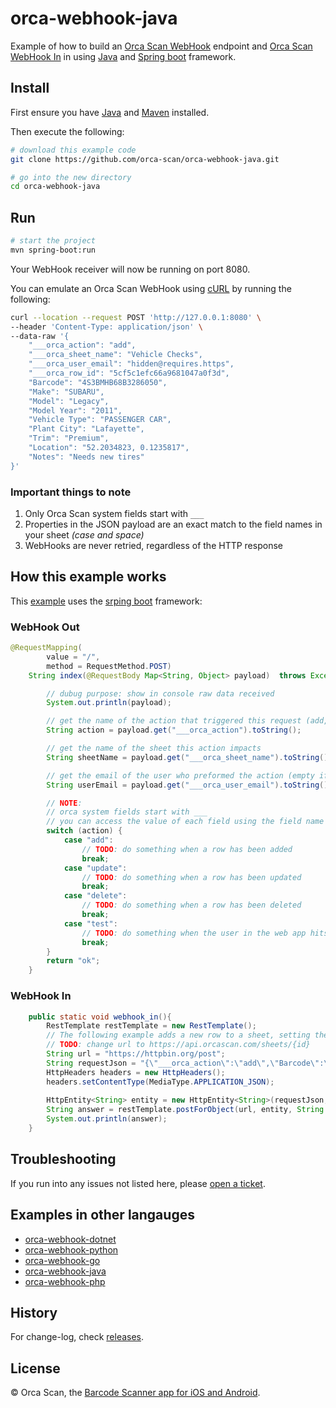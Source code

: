 # orca-webhook-java

Example of how to build an [Orca Scan WebHook](https://orcascan.com/docs/api/webhooks) endpoint and [Orca Scan WebHook In](https://orcascan.com/guides/how-to-update-orca-scan-from-your-system-4b249706) in using [Java](https://www.java.com/) and [Spring boot](https://spring.io/projects/spring-boot) framework.

## Install

First ensure you have [Java](https://www.java.com/) and [Maven](https://maven.apache.org/install.html) installed.

Then execute the following:

```bash
# download this example code
git clone https://github.com/orca-scan/orca-webhook-java.git

# go into the new directory
cd orca-webhook-java
```

## Run

```bash
# start the project
mvn spring-boot:run
```

Your WebHook receiver will now be running on port 8080.

You can emulate an Orca Scan WebHook using [cURL](https://dev.to/ibmdeveloper/what-is-curl-and-why-is-it-all-over-api-docs-9mh) by running the following:

```bash
curl --location --request POST 'http://127.0.0.1:8080' \
--header 'Content-Type: application/json' \
--data-raw '{
    "___orca_action": "add",
    "___orca_sheet_name": "Vehicle Checks",
    "___orca_user_email": "hidden@requires.https",
    "___orca_row_id": "5cf5c1efc66a9681047a0f3d",
    "Barcode": "4S3BMHB68B3286050",
    "Make": "SUBARU",
    "Model": "Legacy",
    "Model Year": "2011",
    "Vehicle Type": "PASSENGER CAR",
    "Plant City": "Lafayette",
    "Trim": "Premium",
    "Location": "52.2034823, 0.1235817",
    "Notes": "Needs new tires"
}'
```

### Important things to note

1. Only Orca Scan system fields start with `___`
2. Properties in the JSON payload are an exact match to the  field names in your sheet _(case and space)_
3. WebHooks are never retried, regardless of the HTTP response

## How this example works

This [example](Application.java) uses the [srping boot](https://spring.io/projects/spring-boot) framework:

### WebHook Out

```java
@RequestMapping(
        value = "/", 
        method = RequestMethod.POST)
    String index(@RequestBody Map<String, Object> payload)  throws Exception {

        // dubug purpose: show in console raw data received
        System.out.println(payload);

        // get the name of the action that triggered this request (add, update, delete, test)
        String action = payload.get("___orca_action").toString();

        // get the name of the sheet this action impacts
        String sheetName = payload.get("___orca_sheet_name").toString();

        // get the email of the user who preformed the action (empty if not HTTPS)
        String userEmail = payload.get("___orca_user_email").toString();

        // NOTE:
        // orca system fields start with ___
        // you can access the value of each field using the field name (data.Name, data.Barcode, data.Location)
        switch (action) {
            case "add":
                // TODO: do something when a row has been added
                break;
            case "update":
                // TODO: do something when a row has been updated
                break;
            case "delete":
                // TODO: do something when a row has been deleted
                break;
            case "test":
                // TODO: do something when the user in the web app hits the test button
                break;
        }
        return "ok";
    }
```

### WebHook In

```java
    public static void webhook_in(){
        RestTemplate restTemplate = new RestTemplate();
        // The following example adds a new row to a sheet, setting the value of Barcode, Name, Quantity and Description
        // TODO: change url to https://api.orcascan.com/sheets/{id}
        String url = "https://httpbin.org/post";
        String requestJson = "{\"___orca_action\":\"add\",\"Barcode\":\"0123456789\",\"Name\":\"New 1\",\"Quantity\":12,\"Description\":\"Add new row example\"}";
        HttpHeaders headers = new HttpHeaders();
        headers.setContentType(MediaType.APPLICATION_JSON);
        
        HttpEntity<String> entity = new HttpEntity<String>(requestJson,headers);
        String answer = restTemplate.postForObject(url, entity, String.class);
        System.out.println(answer);
    }
```

## Troubleshooting

If you run into any issues not listed here, please [open a ticket](https://github.com/orca-scan/orca-webhook-python/issues).

## Examples in other langauges
* [orca-webhook-dotnet](https://github.com/orca-scan/orca-webhook-dotnet)
* [orca-webhook-python](https://github.com/orca-scan/orca-webhook-python)
* [orca-webhook-go](https://github.com/orca-scan/orca-webhook-go)
* [orca-webhook-java](https://github.com/orca-scan/orca-webhook-java)
* [orca-webhook-php](https://github.com/orca-scan/orca-webhook-php)

## History

For change-log, check [releases](https://github.com/orca-scan/orca-webhook-node/releases).

## License

&copy; Orca Scan, the [Barcode Scanner app for iOS and Android](https://orcascan.com).